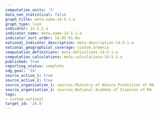 ```yaml
---
computation_units: '%'
data_non_statistical: false
graph_title: meta.name-14-5-1-a
graph_type: line
indicator: 14.5.1.a
indicator_name: meta.name-14-5-1-a
indicator_sort_order: 14-05-01-0a
national_indicator_description: meta.description-14-5-1-a
national_geographical_coverage: custom.armenia
computation_definitions: meta.definitions-14-5-1-a
computation_calculations: meta.calculations-14-5-1-a
published: true
reporting_status: complete
sdg_goal: '14'
source_active_1: true
source_active_2: true
source_organisation_1: sources.Ministry of Nature Protection of RA
source_organisation_2: sources.National Academy of Sciences of RA
tags:
- custom.national
target_id: '14.5'
---
```

